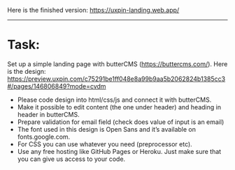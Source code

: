 Here is the finished version: https://uxpin-landing.web.app/ <br/>
<hr/>
<h1>Task:</h1>

Set up a simple landing page with butterCMS (https://buttercms.com/).
Here is the design: https://preview.uxpin.com/c75291be1ff048e8a99b9aa5b2062824b1385cc3#/pages/146806849?mode=cvdm

- Please code design into html/css/js and connect it with butterCMS.
- Make it possible to edit content (the one under header) and heading in header in butterCMS.
- Prepare validation for email field (check does value of input is an email)
- The font used in this design is Open Sans and it’s available on fonts.google.com.
- For CSS you can use whatever you need (preprocessor etc).
- Use any free hosting like GitHub Pages or Heroku. Just make sure that you can give us access to your code.
